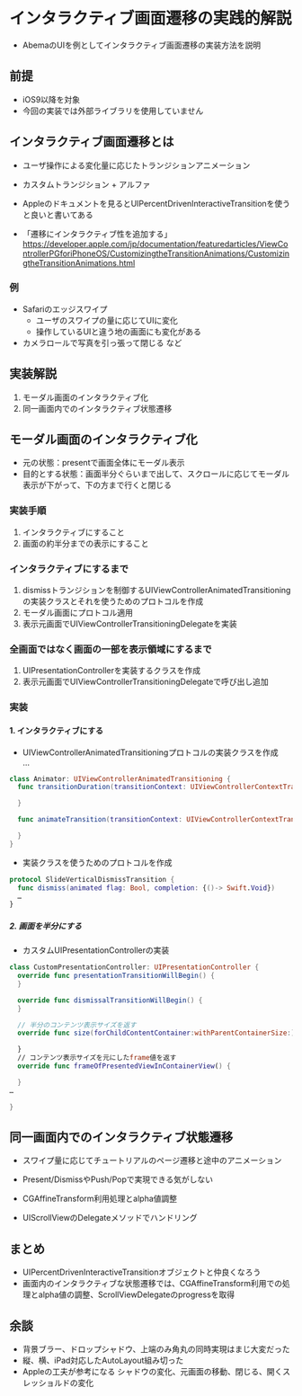 # インタラクティブ画面遷移の実践的解説

* AbemaのUIを例としてインタラクティブ画面遷移の実装方法を説明

## 前提
* iOS9以降を対象
* 今回の実装では外部ライブラリを使用していません

## インタラクティブ画面遷移とは

* ユーザ操作による変化量に応じたトランジションアニメーション
* カスタムトランジション + アルファ

* Appleのドキュメントを見るとUIPercentDrivenInteractiveTransitionを使うと良いと書いてある
* 「遷移にインタラクティブ性を追加する」
https://developer.apple.com/jp/documentation/featuredarticles/ViewControllerPGforiPhoneOS/CustomizingtheTransitionAnimations/CustomizingtheTransitionAnimations.html

### 例
* Safariのエッジスワイプ
  * ユーザのスワイプの量に応じてUIに変化
  * 操作しているUIと違う地の画面にも変化がある
* カメラロールで写真を引っ張って閉じる
など

## 実装解説
1. モーダル画面のインタラクティブ化
2. 同一画面内でのインタラクティブ状態遷移

## モーダル画面のインタラクティブ化

* 元の状態：presentで画面全体にモーダル表示
* 目的とする状態：画面半分ぐらいまで出して、スクロールに応じてモーダル表示が下がって、下の方まで行くと閉じる

### 実装手順
1. インタラクティブにすること
2. 画面の約半分までの表示にすること

### インタラクティブにするまで
1. dismissトランジションを制御するUIViewControllerAnimatedTransitioningの実装クラスとそれを使うためのプロトコルを作成
2. モーダル画面にプロトコル適用
3. 表示元画面でUIViewControllerTransitioningDelegateを実装

### 全画面ではなく画面の一部を表示領域にするまで
1. UIPresentationControllerを実装するクラスを作成
2. 表示元画面でUIViewControllerTransitioningDelegateで呼び出し追加

### 実装

#### 1. インタラクティブにする
* UIViewControllerAnimatedTransitioningプロトコルの実装クラスを作成  
…

```swift
class Animator: UIViewControllerAnimatedTransitioning {
  func transitionDuration(transitionContext: UIViewControllerContextTransitioning) -> TimeInterval {

  }

  func animateTransition(transitionContext: UIViewControllerContextTransitioning) {

  }
}
```

* 実装クラスを使うためのプロトコルを作成

```swift
protocol SlideVerticalDismissTransition {
  func dismiss(animated flag: Bool, completion: {()-> Swift.Void})
  …
}

```

##### 2. 画面を半分にする
* カスタムUIPresentationControllerの実装

```swift
class CustomPresentationController: UIPresentationController {
  override func presentationTransitionWillBegin() {
  }

  override func dismissalTransitionWillBegin() {
  }

  // 半分のコンテンツ表示サイズを返す
  override func size(forChildContentContainer:withParentContainerSize:) {

  }
  // コンテンツ表示サイズを元にしたframe値を返す
  override func frameOfPresentedViewInContainerView() {

  }
…

}
```

## 同一画面内でのインタラクティブ状態遷移
* スワイプ量に応じてチュートリアルのページ遷移と途中のアニメーション
* Present/DismissやPush/Popで実現できる気がしない

* CGAffineTransform利用処理とalpha値調整
* UIScrollViewのDelegateメソッドでハンドリング

## まとめ
* UIPercentDrivenInteractiveTransitionオブジェクトと仲良くなろう
* 画面内のインタラクティブな状態遷移では、CGAffineTransform利用での処理とalpha値の調整、ScrollViewDelegateのprogressを取得

## 余談
* 背景ブラー、ドロップシャドウ、上端のみ角丸の同時実現はまじ大変だった
* 縦、横、iPad対応したAutoLayout組み切った
* Appleの工夫が参考になる
  シャドウの変化、元画面の移動、閉じる、開くスレッショルドの変化
